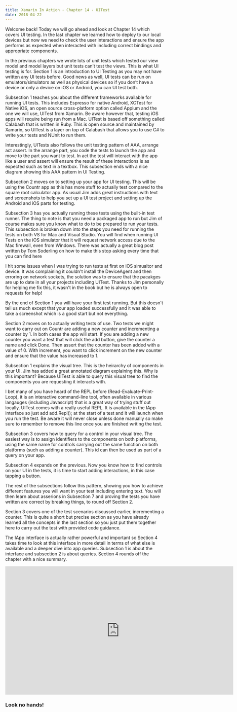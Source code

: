 ```yaml
--- 
title: Xamarin In Action - Chapter 14 - UITest
date: 2018-04-22
---
```


Welcome back! Today we will go ahead and look at Chapter 14 which covers UI testing. In the last chapter we learned how to deploy to our local devices but now we need to check the user interactions and ensure the app performs as expected when interacted with including correct bindings and appropriate components.

In the previous chapters we wrote lots of unit tests which tested our view model and model layers but unit tests can’t test the views. This is what UI testing is for. Section 1 is an introduction to UI Testing as you may not have written any UI tests before. Good news as well, UI tests can be run on emulators/simulators as well as physical devices so if you don’t have a device or only a device on iOS or Android, you can UI test both.

Subsection 1 teaches you about the different frameworks available for running UI tests. This includes Espresso for native Android, XCTest for Native iOS, an open source cross-platform option called Appium and the one we will use, UITest from Xamarin. Be aware however that, testing iOS apps will require being run from a Mac.
UITest is based off something called Calabash that is written in Ruby. This is open source and maintained by Xamarin, so UITest is a layer on top of Calabash that allows you to use C# to write your tests and NUnit to run them.

Interestingly, UITests also follows the unit testing pattern of AAA, arrange act assert. In the arrange part, you code the tests to launch the app and move to the part you want to test. In act the test will interact with the app like a user and assert will ensure the result of these interactions is as expected such as text in a textbox. This subsection ends with a nice diagram showing this AAA pattern in UI Testing.

Subsection 2 moves on to setting up your app for UI testing. This will be using the Countr app as this has more stuff to actually test compared to the square root calculator app. As usual Jim adds great instructions with text and screenshots to help you set up a UI test project and setting up the Android and iOS parts for testing.

Subsection 3 has you actually running these tests using the built-in test runner. The thing to note is that you need a packaged app to run but Jim of course makes sure you know what to do to be prepared to run your tests. This subsection is broken down into the steps you need for running the tests on both VS for Mac and Visual Studio. You will find when running UI Tests on the iOS simulator that it will request network access due to the Mac firewall, even from Windows. There was actually a great blog post written by Tom Soderling on how to make this stop asking every time that you can find here

I hit some issues when I was trying to run tests at first on iOS simualtor and device. It was complaining it couldn't install the DeviceAgent and then erroring on network sockets, the solution was to ensure that the pacakges are up to date in all your projects including UITest. Thanks to Jim personally for helping me fix this, it wasn't in the book but he is always open to requests for help!

By the end of Section 1 you will have your first test running. But this doesn't tell us much except that your app loaded successfully and it was able to take a screenshot which is a good start but not everything.

Section 2 moves on to actually writing tests of use. Two tests we might want to carry out on Countr are adding a new counter and incrementing a counter by 1. In both cases the app will start. If you are adding a new counter you want a test that will click the add button, give the counter a name and click Done. Then assert that the counter has been added with a value of 0. With increment, you want to click increment on the new counter and ensure that the value has increased to 1.

Subsection 1 explains the visual tree. This is the heirarchy of components in your UI. Jim has added a great annotated diagram explaining this. Why is this important? Because UITest is able to query this visual tree to find the components you are requesting it interacts with.

I bet many of you have heard of the REPL before (Read-Evaluate-Print-Loop), it is an interactive command-line tool, often available in various langauges (including Javascript) that is a great way of trying stuff out locally. UITest comes with a really useful REPL. It is available in the IApp interface so just add add.Repl(); at the start of a test and it will launch when you run the test. Be aware it will never close unless done manually so make sure to remember to remove this line once you are finished writing the test.

Subsection 3 covers how to query for a control in your visual tree. The easiest way is to assign identifiers to the components on both platforms, using the same name for controls carrying out the same function on both platforms (such as adding a counter). This id can then be used as part of a query on your app.

Subsection 4 expands on the previous. Now you know how to find controls on your UI in the tests, it is time to start adding interactions, in this case tapping a button.

The rest of the subsections follow this pattern, showing you how to achieve different features you will want in your test including entering text. You will then learn about asserions in Subsection 7 and proving the tests you have written are correct by breaking things, to round off Section 2.

Section 3 covers one of the test scenarios discussed earlier, incrementing a counter. This is quite a short but precise section as you have already learned all the concepts in the last section so you just put them together here to carry out the test with provided code guidance.

The IApp interface is actually rather powerful and important so Section 4 takes time to look at this interface in more detail in terms of what else is available and a deeper dive into app queries. Subsection 1 is about the interface and subsection 2 is about queries. Section 4 rounds off the chapter with a nice summary.

<iframe width="720" height="405" src="https://www.youtube.com/embed/yZ4KWYKqN9U" frameborder="0" allow="accelerometer; autoplay; encrypted-media; gyroscope; picture-in-picture" allowfullscreen></iframe>

### Look no hands!